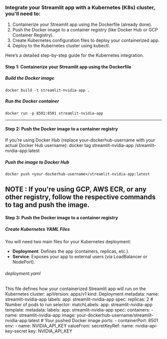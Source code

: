 ### **Integrate your Streamlit app with a Kubernetes (K8s) cluster, you'll need to:**

1. Containerize your Streamlit app using the Dockerfile (already done).
2. Push the Docker image to a container registry (like Docker Hub or GCP Container Registry).
3. Create Kubernetes configuration files to deploy your containerized app.
4. Deploy to the Kubernetes cluster using kubectl.

Here’s a detailed step-by-step guide for the Kubernetes integration.

#### **Step 1: Containerize your Streamlit app using the Dockerfile**
##### Build the Docker image
    docker build -t streamlit-nvidia-app .

##### Run the Docker container
    docker run -p 8501:8501 streamlit-nvidia-app
-------------------------------------------------------------------------------------------------------------------------
#### **Step 2: Push the Docker image to a container registry**
If you’re using Docker Hub (replace your-dockerhub-username with your actual Docker Hub username):
    docker tag streamlit-nvidia-app <your-dockerhub-username>/streamlit-nvidia-app:latest

##### Push the image to Docker Hub
    docker push <your-dockerhub-username>/streamlit-nvidia-app:latest

NOTE : If you're using GCP, AWS ECR, or any other registry, follow the respective commands to tag and push the image.
-------------------------------------------------------------------------------------------------------------------------
#### **Step 3: Push the Docker image to a container registry**
##### Create Kubernetes YAML Files
You will need two main files for your Kubernetes deployment:
- **Deployment**: Defines the app (containers, replicas, etc.).
- **Service**: Exposes your app to external users (via LoadBalancer or NodePort).
###### deployment.yaml
This file defines how your containerized Streamlit app will run on the Kubernetes cluster:
    apiVersion: apps/v1
    kind: Deployment
    metadata:
      name: streamlit-nvidia-app
      labels:
        app: streamlit-nvidia-app
    spec:
      replicas: 2  # Number of pods to run
      selector:
        matchLabels:
          app: streamlit-nvidia-app
      template:
        metadata:
          labels:
            app: streamlit-nvidia-app
        spec:
          containers:
          - name: streamlit-nvidia-app
            image: your-dockerhub-username/streamlit-nvidia-app:latest  # Your pushed Docker image
            ports:
            - containerPort: 8501
            env:
            - name: NVIDIA_API_KEY
              valueFrom:
                secretKeyRef:
                  name: nvidia-api-key-secret
                  key: NVIDIA_API_KEY
    
